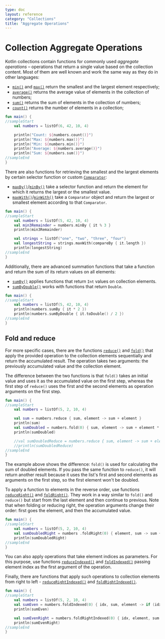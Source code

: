 ```yaml
---
type: doc
layout: reference
category: "Collections"
title: "Aggregate Operations"
---
```


# Collection Aggregate Operations

Kotlin collections contain functions for commonly used _aggregate operations_ – operations that return a single value based on the collection content.
Most of them are well known and work the same way as they do in other languages:

* [`min()`](/api/latest/jvm/stdlib/kotlin.collections/min.html) and [`max()`](/api/latest/jvm/stdlib/kotlin.collections/max.html) return the smallest and the largest element respectively;
* [`average()`](/api/latest/jvm/stdlib/kotlin.collections/average.html) returns the average value of elements in the collection of numbers;
* [`sum()`](/api/latest/jvm/stdlib/kotlin.collections/sum.html) returns the sum of elements in the collection of numbers;
* [`count()`](/api/latest/jvm/stdlib/kotlin.collections/count.html) returns the number of elements in a collection;

<div class="sample" markdown="1" theme="idea" data-min-compiler-version="1.3">

```kotlin
fun main() {
//sampleStart
    val numbers = listOf(6, 42, 10, 4)

    println("Count: ${numbers.count()}")
    println("Max: ${numbers.max()}")
    println("Min: ${numbers.min()}")
    println("Average: ${numbers.average()}")
    println("Sum: ${numbers.sum()}")
//sampleEnd
}
```
</div>

There are also functions for retrieving the smallest and the largest elements by certain selector function or custom [`Comparator`](/api/latest/jvm/stdlib/kotlin/-comparator/index.html):

* [`maxBy()`](/api/latest/jvm/stdlib/kotlin.collections/max-by.html)/[`minBy()`](/api/latest/jvm/stdlib/kotlin.collections/min-by.html) take a selector function and return the element for which it returns the largest or the smallest value.
* [`maxWith()`](/api/latest/jvm/stdlib/kotlin.collections/max-with.html)/[`minWith()`](/api/latest/jvm/stdlib/kotlin.collections/min-with.html) take a `Comparator` object and return the largest or smallest element according to that `Comparator`. 

<div class="sample" markdown="1" theme="idea" data-min-compiler-version="1.3">

```kotlin
fun main() {
//sampleStart
    val numbers = listOf(5, 42, 10, 4)
    val min3Remainder = numbers.minBy { it % 3 }
    println(min3Remainder)

    val strings = listOf("one", "two", "three", "four")
    val longestString = strings.maxWith(compareBy { it.length })
    println(longestString)
//sampleEnd
}
```
</div>

Additionally, there are advanced summation functions that take a function and return the sum of its return values on all elements: 

* [`sumBy()`](/api/latest/jvm/stdlib/kotlin.collections/sum-by.html) applies functions that return `Int` values on collection elements.
* [`sumByDouble()`](/api/latest/jvm/stdlib/kotlin.collections/sum-by-double.html) works with functions that return `Double`.

<div class="sample" markdown="1" theme="idea" data-min-compiler-version="1.3">

```kotlin
fun main() {
//sampleStart    
    val numbers = listOf(5, 42, 10, 4)
    println(numbers.sumBy { it * 2 })
    println(numbers.sumByDouble { it.toDouble() / 2 })
//sampleEnd
}
```
</div>

## Fold and reduce

For more specific cases, there are the functions [`reduce()`](/api/latest/jvm/stdlib/kotlin.collections/reduce.html) and [`fold()`](/api/latest/jvm/stdlib/kotlin.collections/fold.html) that apply the provided operation to the collection elements sequentially and return the accumulated result.
The operation takes two arguments:  the previously accumulated value and the collection element.

The difference between the two functions is that `fold()` takes an initial value and uses it as the accumulated value on the first step, whereas the first step of `reduce()` uses the first and the second elements as operation arguments on the first step.

<div class="sample" markdown="1" theme="idea" data-min-compiler-version="1.3">

```kotlin
fun main() {
//sampleStart    
    val numbers = listOf(5, 2, 10, 4)

    val sum = numbers.reduce { sum, element -> sum + element }
    println(sum)
    val sumDoubled = numbers.fold(0) { sum, element -> sum + element * 2 }
    println(sumDoubled)

    //val sumDoubledReduce = numbers.reduce { sum, element -> sum + element * 2 } //incorrect value
    //println(sumDoubledReduce)
//sampleEnd
}
```
</div>

The example above shows the difference: `fold()` is used for calculating the sum of doubled elements.
If you pass the same function to `reduce()`, it will return another result because it uses the list's first and second elements as arguments on the first step, so the first element won't be doubled.

To apply a function to elements in the reverse order, use functions [`reduceRight()`](/api/latest/jvm/stdlib/kotlin.collections/reduce-right.html) and [`foldRight()`](/api/latest/jvm/stdlib/kotlin.collections/fold-right.html).
They work in a way similar to `fold()` and `reduce()` but start from the last element and then continue to previous.
Note that when folding or reducing right, the operation arguments change their order: first goes the element, and then the accumulated value.

<div class="sample" markdown="1" theme="idea" data-min-compiler-version="1.3">

```kotlin
fun main() {
//sampleStart
    val numbers = listOf(5, 2, 10, 4)
    val sumDoubledRight = numbers .foldRight(0) { element, sum -> sum + element * 2 }
    println(sumDoubledRight)
//sampleEnd
}
```
</div>

You can also apply operations that take element indices as parameters.
For this purpose, use functions [`reduceIndexed()`](/api/latest/jvm/stdlib/kotlin.collections/reduce-indexed.html) and [`foldIndexed()`](/api/latest/jvm/stdlib/kotlin.collections/fold-indexed.html) passing element index as the first argument of the operation. 

Finally, there are functions that apply such operations to collection elements from right to left - [`reduceRightIndexed()`](/api/latest/jvm/stdlib/kotlin.collections/reduce-right-indexed.html) and [`foldRightIndexed()`](/api/latest/jvm/stdlib/kotlin.collections/fold-right-indexed.html). 

<div class="sample" markdown="1" theme="idea" data-min-compiler-version="1.3">

```kotlin
fun main() {
//sampleStart    
    val numbers = listOf(5, 2, 10, 4)
    val sumEven = numbers.foldIndexed(0) { idx, sum, element -> if (idx % 2 == 0) sum + element else sum }
    println(sumEven)

    val sumEvenRight = numbers.foldRightIndexed(0) { idx, element, sum -> if (idx % 2 == 0) sum + element else sum }
    println(sumEvenRight)
//sampleEnd
}
```
</div>

